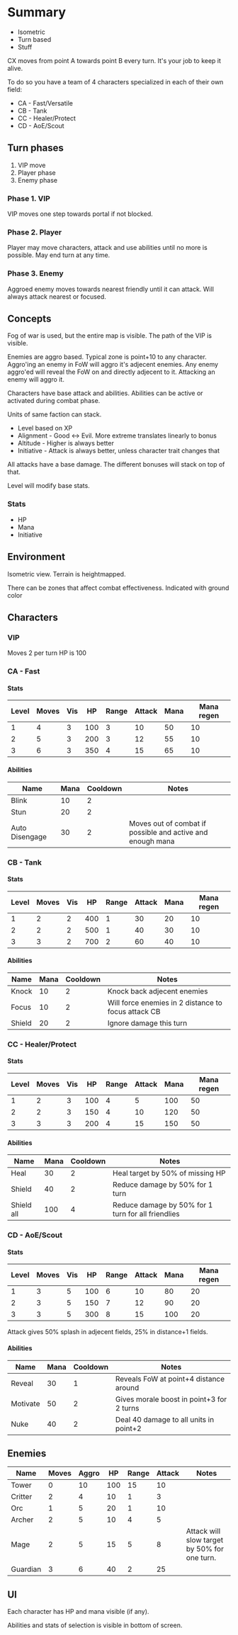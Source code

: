 # Summary

- Isometric
- Turn based
- Stuff

CX moves from point A towards point B every turn. It's your job to keep it alive.

To do so you have a team of 4 characters specialized in each of their own field:

- CA - Fast/Versatile
- CB - Tank
- CC - Healer/Protect
- CD - AoE/Scout

## Turn phases

1. VIP move
2. Player phase
3. Enemy phase

### Phase 1. VIP

VIP moves one step towards portal if not blocked.

### Phase 2. Player

Player may move characters, attack and use abilities until no more is possible.
May end turn at any time.

### Phase 3. Enemy

Aggroed enemy moves towards nearest friendly until it can attack. Will always attack nearest or focused.

## Concepts

Fog of war is used, but the entire map is visible. The path of the VIP is visible.

Enemies are aggro based. Typical zone is point+10 to any character. Aggro'ing an enemy in FoW will aggro it's adjecent enemies. Any enemy aggro'ed will reveal the FoW on and directly adjecent to it. Attacking an enemy will aggro it.

Characters have base attack and abilities. Abilities can be active or activated during combat phase.

Units of same faction can stack.

- Level based on XP
- Alignment - Good <-> Evil. More extreme translates linearly to bonus
- Altitude - Higher is always better
- Initiative - Attack is always better, unless character trait changes that

All attacks have a base damage. The different bonuses will stack on top of that.

Level will modify base stats.

### Stats

- HP
- Mana
- Initiative

## Environment

Isometric view. Terrain is heightmapped.

There can be zones that affect combat effectiveness. Indicated with ground color

## Characters

### VIP

Moves 2 per turn
HP is 100

### CA - Fast

#### Stats

| Level | Moves | Vis | HP  | Range | Attack | Mana | Mana regen |
|-      |-      | -   |-    |-      |-       |-     |-           |
| 1     | 4     | 3   | 100 | 3     | 10     | 50   | 10         |
| 2     | 5     | 3   | 200 | 3     | 12     | 55   | 10         |
| 3     | 6     | 3   | 350 | 4     | 15     | 65   | 10         |

#### Abilities

| Name           | Mana | Cooldown | Notes |
|-               |-     |-         |-      |
| Blink          | 10   | 2        |       |
| Stun           | 20   | 2        |       |
| Auto Disengage | 30   | 2        | Moves out of combat if possible and active and enough mana |

### CB - Tank

#### Stats

| Level | Moves | Vis | HP  | Range | Attack | Mana | Mana regen |
|-      |-      | -   |-    |-      |-       |-     |-           |
| 1     | 2     | 2   | 400 | 1     | 30     | 20   | 10         |
| 2     | 2     | 2   | 500 | 1     | 40     | 30   | 10         |
| 3     | 3     | 2   | 700 | 2     | 60     | 40   | 10         |

#### Abilities

| Name           | Mana | Cooldown | Notes |
|-               |-     |-         |-      |
| Knock          | 10   | 2        | Knock back adjecent enemies |
| Focus          | 10   | 2        | Will force enemies in 2 distance to focus attack CB |
| Shield         | 20   | 2        | Ignore damage this turn |

### CC - Healer/Protect

#### Stats

| Level | Moves | Vis | HP  | Range | Attack | Mana | Mana regen |
|-      |-      | -   |-    |-      |-       |-     |-           |
| 1     | 2     | 3   | 100 | 4     | 5      | 100  | 50         |
| 2     | 2     | 3   | 150 | 4     | 10     | 120  | 50         |
| 3     | 3     | 3   | 200 | 4     | 15     | 150  | 50         |

#### Abilities

| Name           | Mana | Cooldown | Notes |
|-               |-     |-         |-      |
| Heal           | 30   | 2        | Heal target by 50% of missing HP |
| Shield         | 40   | 2        | Reduce damage by 50% for 1 turn |
| Shield all     | 100  | 4        | Reduce damage by 50% for 1 turn for all friendlies |

### CD - AoE/Scout

#### Stats

| Level | Moves | Vis | HP  | Range | Attack | Mana | Mana regen |
|-      |-      | -   |-    |-      |-       |-     |-           |
| 1     | 3     | 5   | 100 | 6     | 10     | 80   | 20         |
| 2     | 3     | 5   | 150 | 7     | 12     | 90   | 20         |
| 3     | 3     | 5   | 300 | 8     | 15     | 100  | 20         |

Attack gives 50% splash in adjecent fields, 25% in distance+1 fields.

#### Abilities

| Name           | Mana | Cooldown | Notes |
|-               |-     |-         |-      |
| Reveal         | 30   | 1        | Reveals FoW at point+4 distance around |
| Motivate       | 50   | 2        | Gives morale boost in point+3 for 2 turns |
| Nuke           | 40   | 2        | Deal 40 damage to all units in point+2 |

## Enemies

| Name        | Moves | Aggro | HP  | Range | Attack | Notes |
|-            |-      |-      |-    |-      |-       |-      |
| Tower       | 0     | 10    | 100 | 15    | 10     ||
| Critter     | 2     | 4     | 10  | 1     | 3      ||
| Orc         | 1     | 5     | 20  | 1     | 10     ||
| Archer      | 2     | 5     | 10  | 4     | 5      ||
| Mage        | 2     | 5     | 15  | 5     | 8      | Attack will slow target by 50% for one turn. |
| Guardian    | 3     | 6     | 40  | 2     | 25     ||

## UI

Each character has HP and mana visible (if any).

Abilities and stats of selection is visible in bottom of screen.
